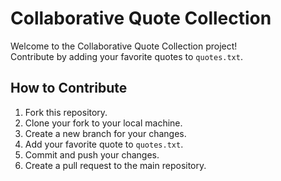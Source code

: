 # Collaborative Quote Collection
Welcome to the Collaborative Quote Collection project!  
Contribute by adding your favorite quotes to `quotes.txt`.

## How to Contribute
1. Fork this repository.
2. Clone your fork to your local machine.
3. Create a new branch for your changes.
4. Add your favorite quote to `quotes.txt`.
5. Commit and push your changes.
6. Create a pull request to the main repository.
